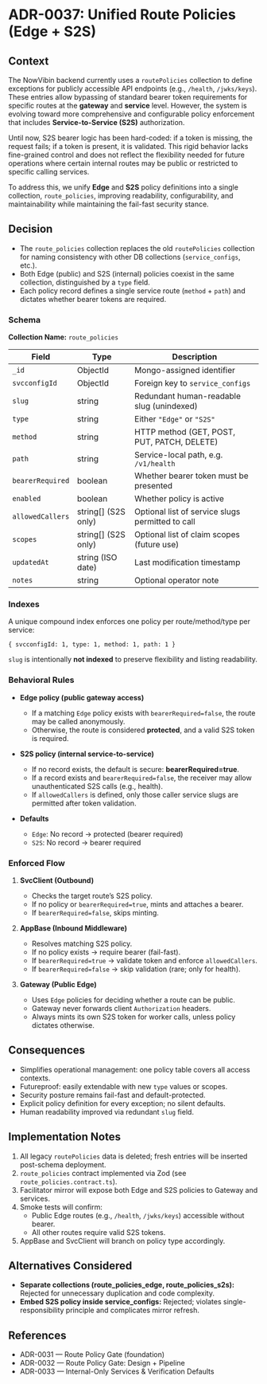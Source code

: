 # ADR-0037: Unified Route Policies (Edge + S2S)

## Context
The NowVibin backend currently uses a `routePolicies` collection to define exceptions for publicly accessible API endpoints (e.g., `/health`, `/jwks/keys`). These entries allow bypassing of standard bearer token requirements for specific routes at the **gateway** and **service** level. However, the system is evolving toward more comprehensive and configurable policy enforcement that includes **Service-to-Service (S2S)** authorization.

Until now, S2S bearer logic has been hard-coded: if a token is missing, the request fails; if a token is present, it is validated. This rigid behavior lacks fine-grained control and does not reflect the flexibility needed for future operations where certain internal routes may be public or restricted to specific calling services.

To address this, we unify **Edge** and **S2S** policy definitions into a single collection, `route_policies`, improving readability, configurability, and maintainability while maintaining the fail-fast security stance.

## Decision
- The `route_policies` collection replaces the old `routePolicies` collection for naming consistency with other DB collections (`service_configs`, etc.).
- Both Edge (public) and S2S (internal) policies coexist in the same collection, distinguished by a `type` field.
- Each policy record defines a single service route (`method` + `path`) and dictates whether bearer tokens are required.

### Schema
**Collection Name:** `route_policies`

| Field | Type | Description |
|--------|------|-------------|
| `_id` | ObjectId | Mongo-assigned identifier |
| `svcconfigId` | ObjectId | Foreign key to `service_configs` |
| `slug` | string | Redundant human-readable slug (unindexed) |
| `type` | string | Either `"Edge"` or `"S2S"` |
| `method` | string | HTTP method (GET, POST, PUT, PATCH, DELETE) |
| `path` | string | Service-local path, e.g. `/v1/health` |
| `bearerRequired` | boolean | Whether bearer token must be presented |
| `enabled` | boolean | Whether policy is active |
| `allowedCallers` | string[] (S2S only) | Optional list of service slugs permitted to call |
| `scopes` | string[] (S2S only) | Optional list of claim scopes (future use) |
| `updatedAt` | string (ISO date) | Last modification timestamp |
| `notes` | string | Optional operator note |

### Indexes
A unique compound index enforces one policy per route/method/type per service:
```
{ svcconfigId: 1, type: 1, method: 1, path: 1 }
```
`slug` is intentionally **not indexed** to preserve flexibility and listing readability.

### Behavioral Rules
- **Edge policy (public gateway access)**
  - If a matching `Edge` policy exists with `bearerRequired=false`, the route may be called anonymously.
  - Otherwise, the route is considered **protected**, and a valid S2S token is required.

- **S2S policy (internal service-to-service)**
  - If no record exists, the default is secure: **bearerRequired=true**.
  - If a record exists and `bearerRequired=false`, the receiver may allow unauthenticated S2S calls (e.g., health).
  - If `allowedCallers` is defined, only those caller service slugs are permitted after token validation.

- **Defaults**
  - `Edge`: No record → protected (bearer required)
  - `S2S`: No record → bearer required

### Enforced Flow
1. **SvcClient (Outbound)**
   - Checks the target route’s S2S policy.
   - If no policy or `bearerRequired=true`, mints and attaches a bearer.
   - If `bearerRequired=false`, skips minting.

2. **AppBase (Inbound Middleware)**
   - Resolves matching S2S policy.
   - If no policy exists → require bearer (fail-fast).
   - If `bearerRequired=true` → validate token and enforce `allowedCallers`.
   - If `bearerRequired=false` → skip validation (rare; only for health).

3. **Gateway (Public Edge)**
   - Uses `Edge` policies for deciding whether a route can be public.
   - Gateway never forwards client `Authorization` headers.
   - Always mints its own S2S token for worker calls, unless policy dictates otherwise.

## Consequences
- Simplifies operational management: one policy table covers all access contexts.
- Futureproof: easily extendable with new `type` values or scopes.
- Security posture remains fail-fast and default-protected.
- Explicit policy definition for every exception; no silent defaults.
- Human readability improved via redundant `slug` field.

## Implementation Notes
1. All legacy `routePolicies` data is deleted; fresh entries will be inserted post-schema deployment.
2. `route_policies` contract implemented via Zod (see `route_policies.contract.ts`).
3. Facilitator mirror will expose both Edge and S2S policies to Gateway and services.
4. Smoke tests will confirm:
   - Public Edge routes (e.g., `/health`, `/jwks/keys`) accessible without bearer.
   - All other routes require valid S2S tokens.
5. AppBase and SvcClient will branch on policy type accordingly.

## Alternatives Considered
- **Separate collections (route_policies_edge, route_policies_s2s):** Rejected for unnecessary duplication and code complexity.
- **Embed S2S policy inside service_configs:** Rejected; violates single-responsibility principle and complicates mirror refresh.

## References
- ADR-0031 — Route Policy Gate (foundation)
- ADR-0032 — Route Policy Gate: Design + Pipeline
- ADR-0033 — Internal-Only Services & Verification Defaults
